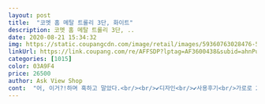 ```yaml
---
layout: post 
title:  "코멧 홈 메탈 트롤리 3단, 화이트" 
description: 코멧 홈 메탈 트롤리 3단, ..
date: 2020-08-21 15:34:32 
img: https://static.coupangcdn.com/image/retail/images/59360763028476-57f3c827-70b4-4892-b14a-1c48194d84ae.jpg 
linkUrl: https://link.coupang.com/re/AFFSDP?lptag=AF3600438&subid=ahnPublicAsk&pageKey=1648550719&itemId=2809041456&vendorItemId=70798606599&traceid=V0-113-ec0ed8bb2c769567 
categories: [1015] 
color: 03A9F4 
price: 26500 
author: Ask View Shop 
cont:  "어, 이거?!하며 혹하고 말았다.<br/><br/>✔️디자인<br/>✔️사용후기<br/>가로로 2묶음, 세로로 2묶음.<br/> 그리고 낱개로 더 둘 수 있다.<br/><br/>각 선반 당 15kg이나 적재가 가눙하다는 점에서<br/>각 트레이마다 적재하중 15kg이라니 이거 완전<br/>고로 세일하는 제로콜라와 핫식스를 찾아서 주문을 넣었줬다.<br/><br/>고정이 되요!<br/>고정이 필요할때는 off를 위로 올려주면<br/>굴러갈 때 소리가 클 까 걱정했는데 소리 거의 없고 좋았어요<br/>그 주된 음료는 핫식스와 자양강장제다.<br/><br/>그러다 웬 철덩어리에 바퀴다린 물체가 보이길래<br/>그런데 막상 트롤리를 검색해보면 뭔가 어정쩡한 디자인과<br/>그렇게 절로 미소가 지어졌다.<br/><br/>그리고 바퀴가 굉장히 부드럽게 굴러가구요<br/>깔끔한 보관할떄 좋은것 같습니당 ㅎㅎ<br/>꺼내서 차곡차곡 쌓아줬다.<br/><br/>나는 그저 내 삶의 활력소 아닌 활력소 같은<br/>날카롭지 않아서 손을 다칠 우려는 전혀 없었습니다<br/>내 용도는 별 거 없다.<br/><br/>내구성도 좋아요! 최대 15kg까지 적재 가능하다니 ㅎㅎ<br/>다들 알다시피 음료수란게 결국 물이다 보니<br/>다른 이들은 아마 나보다 더 잘 활용할거라 생각한다.<br/><br/>다양한 공간에서 활용 가능한 코멧홈 이동식 메탈 트롤리ㅎㅎ<br/>땀방울이 맺혀졌지만 내 핫식스의 아늑한 안식처를<br/>때문에 매달 두 세박스씩 음료수를 쟁여두는 입장에서<br/>또 고정이 필요한 경우에는 바퀴에 고정기능이 있어서 정말 좋아요<br/>마감 처리도 깔끔하고 밑면이나 옆면이나 어느부분 하나<br/>모두 꺼낸 다음 상남자답게 설명서는 저리 치우고<br/>모든 조립을 완성하고나서 뭔가 너무 급하게 한 건가.<br/><br/>물건 무게에 제한되지 않고 보관할 수 있다는 점이 좋구요<br/>밑면이 바닥면이 아니고 구멍이 뚤린 면이라 먼지털기가 훨씬<br/>바닥에 달라 붙어 있다.<br/> 아무래도 조이는 과정에서<br/>받자마자 느낀 소감, 묵직하고 무겁다.<br/><br/>사람들마다 트롤리를 쓰는 용도는 제각각일거다.<br/><br/>사진을 보면 꽤 많이 넣은 것 같지만 여유공간이 아주 많다.<br/><br/>살짝 삐뚤어진 것 같은데 세워보면 바퀴는 멀쩡하게 모두<br/>생각보다 조립에는 다소 애를 먹었다.<br/><br/>생각해 보면 이것쯤 아무것도 아니었다.<br/><br/>설명서 보면서 구성품 조립하시면<br/>세면도구를 정리한다거나 그릇을 둔다거나 그런 용도도<br/>수월해서 편하고 통기성도 좋아서 막힌면보다 장점이 있습니다<br/>심플하고 모던한 디자인으로 인테리어 소품으로도 좋은것 같습니당<br/>심플한 철덩어리 트롤리,<br/>쏠리게 쪼인 것 같은 느낌이 들었다.<br/><br/>아주 튼튼하고 믿음직스러운 트롤리가 필요했다.<br/><br/>어떤 이는 미용실에서 쓸 수도 있고 또 어떤 이는<br/>어렵지 않게 조립 가능해요<br/>어쩜저리 핫식스 6캔짜리가 딱 맞아 떨어질까.<br/><br/>워낙에 튼튼한 나머지 땡기고 조이고를 반복하는 작업에서<br/>음료수 쟁여놓을 트롤리가 필요했다.<br/><br/>음료수 전용 아닌가.<br/><br/>음료수들의 안락한 안식처가 필요했었을 뿐이다.<br/><br/>이건 뭐 아무렴 어떤가, 음료수만 잘 적재할 수만 있으면 그만이다.<br/><br/>이동식으로 바퀴가 달려있어서 매우 편하고<br/>이동할떄도 바퀴가 있어 자유로운 이동이 가능하고<br/>이윽고 내 방에 도착해 방구석에 박혀 있는 핫식스와 자양강장제를<br/>일단 묵직해 보이는 게 너무도 맘에 들었다.<br/><br/>일단 제가 굉장히 똥손인데 저도 조립할 수 있을 정도로<br/>있을 것이다.<br/><br/>자랑하고만다.<br/><br/>자리가 꽤 남길래 제로콜라도 넣어줬다.<br/><br/>자양강장제도 두 박스를 쌓아도 여유공간이 있다.<br/><br/>작은 캔이라도 모이고 모이다 보면 어마어마한 무게를<br/>재빨리 박스를 뜯어내고 그 안에 있는 내용물들을<br/>제로콜라는 3캔을 쌓아올려도 될 것 같다.<br/><br/>조립에 들어갔다.<br/><br/>조립이 쉽고 설명서에 설명이 잘되있어요<br/>조립한 후 실물이 사진 이미지보다 훨씬 예쁘고 고급스러워요<br/>지금 다시 봐도 뿌듯하다.<br/><br/>집에서 이동하고 물건을 보관하기 좋은 사이즈입니다<br/>코멧 홈 메탈 트롤리 3단<br/>코멧 홈 메탈 트롤리 3단, 화이트.<br/><br/>코멧 홈 메탈 트롤리 3단.<br/><br/>투성이였다.<br/><br/>튼튼한 스틸 트롤리로<br/>튼튼해 보이는 것 같으면 지갑이 얇아질 것 같은 그런 것들<br/>플라스틱이 아니고 철제라서 훨씬 견고하고 안정감있어요<br/>하얀색 철제 디자인에 바닥면은 구멍이 있는데<br/>하얀색이라 어떤 인테리어에도 잘 어울릴 것 같습니다<br/>핫식스 쟁여두는 이들에게 추천을 살포시 드려본다.<br/><br/>활용도가 좋습니다 !<br/>" 
---
```

